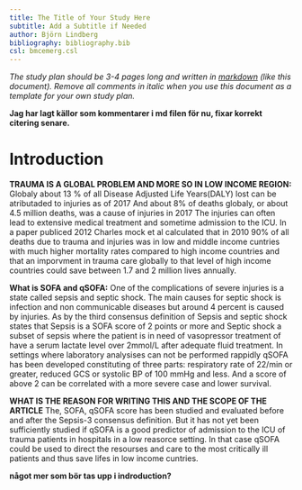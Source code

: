 ```yaml
---
title: The Title of Your Study Here
subtitle: Add a Subtitle if Needed
author: Björn Lindberg
bibliography: bibliography.bib
csl: bmcemerg.csl
---
```


*The study plan should be 3-4 pages long and written in
[markdown](https://rmarkdown.rstudio.com/) (like this
document). Remove all comments in italic when you use this document as
a template for your own study plan.* 

__Jag har lagt källor som kommentarer i md filen för nu, fixar korrekt citering senare.__

Introduction
============


__TRAUMA IS A GLOBAL PROBLEM AND MORE SO IN LOW INCOME REGION:__ Globaly about 13 % of all Disease Adjusted Life Years(DALY) lost can be atributaded to injuries as of 2017 <!--(Global, regional, and national disability-adjusted life-years (DALYs) for 359 diseases and injuries and healthy life expectancy (HALE) for 195 countries and territories, 1990–2017: a systematic analysis for the Global Burden of Disease Study 2017, the lancet)--> And about 8% of deaths globaly, or about 4.5 million deaths, was a cause of injuries in 2017 <!-- https://www.thelancet.com/lancet/visualisations/gbd-compare --> The injuries can often lead to extensive medical treatment and sometime admission to the ICU. In a paper publiced 2012 Charles mock et al calculated that in 2010 90% of all deaths due to trauma and injuries was in low and middle income cuntries with much higher mortality rates compared to high income countries and that an imporvment in trauma care globally to that level of high income countries could save between 1.7 and 2 million lives annually. <!-- (An Estimate of the Number of Lives that Could be Saved through Improvements in Trauma Care Globally, World jurnal of surgery 2012) -->

__What is SOFA and qSOFA:__ One of the complications of severe injuries is a state called sepsis and septic shock. The main causes for septic shock is infection and non communicable diseases but around 4 percent is caused by injuries. <!-- Global, regional, and national sepsis incidence and mortality, 1990–2017: analysis for the Global Burden of Disease Study, the lancet -->  As by the third consensus definition of Sepsis and septic shock states that Sepsis is a SOFA score of 2 points or more and Septic shock a subset of sepsis where the patient is in need of vasopressor treatment of have a serum lactate level over 2mmol/L after adequate fluid treatment. In settings where laboratory analysises can not be performed rappidly qSOFA has been developed constituting of three parts: respiratory rate of 22/min or greater, reduced GCS or systolic BP of 100 mmHg and less. And a score of above 2 can be correlated with a more severe case and lower survival.  <!--The Third International Consensus Definitions for Sepsis and Septic Shock (Sepsis-3), JAMA 2016 --> <!-- Developing a New Definition and Assessing New Clinical Criteria for Septic Shock, JAMA 2016 --> <!-- Assessment of Clinical Criteria for Sepsis, JAMA 2016 -->

__WHAT IS THE REASON FOR WRITING THIS AND THE SCOPE OF THE ARTICLE__ The, SOFA, qSOFA score has been studied and evaluated before and after the Sepsis-3 consensus definition. But it has not yet been sufficiently studied if qSOFA is a good predictor of admission to the ICU of trauma patients in hospitals in a low reasorce setting. In that case qSOFA could be used to direct the resourses and care to the most critically ill patients and thus save lifes in low income cuntries. <!--Källor?? samma som ovan?-->

__något mer som bör tas upp i indroduction?__

<!--*The background/introduction should summarise the scope of the problem,
what is known about the problem, what is not known, what specific
knowledge gap the study is supposed to fill and why this is
important. It should end be stating the aim of the study. The
background should be 4-5 paragraphs long and each paragraph should be
between 3-5 sentences. Strive to make the paragraphs about the same
length.* -->

<!--*bibliography.bib includes an example reference. Add additional
references in that file as bibtex entries and cite as
[@Courvoisier2011].*-->

<!--*bmcemerg.csl is a citation style language file that governs how 
citations and the reference list will be formatted. Leave as it is.* ->>

Methods
=======
__Känns som jag mest kopierar det som du skrev i PPFen i våras helt ärligt. Och sen är det en del statistiska termer och index jag inte hört om, ska google men kanske kommer behöva lite förtydliganden på torsdag... Och en del av Tripodkriterierna vet jag faktiskt inte då jag inte vet så mycket om hur databasen kom till eller ser ut vad gäller inklussion etc.__

A retrospective cohort study of 16 000 trauma patients admitted to four university hospitals in urban India between 2013 and 2015 that seeks to study the predictive value of qSOFA on the primary outcome of ICU admissions. 

Från PPF "This will be a retrospective analysis of a cohort of trauma patients admitted to four public university hospitals in urban India between 2013 and 2015. The complete cohort includes 16 000 patients. The primary outcome will be ICU admission. The predictors included in qSOFA are respiratory rate, Glasgow coma scale, and systolic blood pressure. Validity will be assessed in terms of predictive performance, which in turn will be measures as discrimination an calibration. Calibration will further be visualised using calibration plots. An optimal cutoff will be identified using the Youden index and sensitivity, specificity, precision, recall, positive and negative predictive values will assessed at this cutoff. The original model will finally be compared to a updated model, using the same predictive performance measures. Updating will be performed using logistic regression. Bootstrapping will be used to estimate 95% confidence intervals associated with point estimates. Missing data will be handled using multiple imputation. "


<--*Refer to the appropriate reporting guideline for details. If you are
developing, updating or validating a clinical prediction model then
use
[TRIPOD](https://www.equator-network.org/reporting-guidelines/tripod-statement/). If
you are conducting an observational study, for example a cohort or
case control study in which you assess associations between some
exposure and an outcome then use
[STROBE](https://www.equator-network.org/reporting-guidelines/strobe/).*-->
